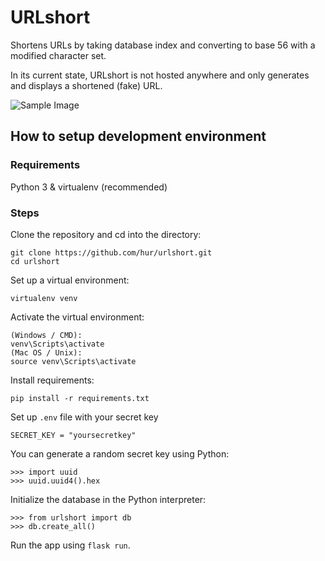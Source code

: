 # URLshort
Shortens URLs by taking database index and converting to base 56 with a modified character set.

In its current state, URLshort is not hosted anywhere and
only generates and displays a shortened (fake) URL.

![Sample Image](https://raw.githubusercontent.com/username/projectname/master/sample_image.png)
## How to setup development environment
### Requirements
Python 3 & virtualenv (recommended)
### Steps
Clone the repository and cd into the directory:
```
git clone https://github.com/hur/urlshort.git
cd urlshort
```
Set up a virtual environment:

`virtualenv venv`

Activate the virtual environment:
```
(Windows / CMD):
venv\Scripts\activate
(Mac OS / Unix):
source venv\Scripts\activate 
```
Install requirements:

`pip install -r requirements.txt`

Set up `.env` file with your secret key

```
SECRET_KEY = "yoursecretkey"
```
You can generate a random secret key using Python:
```
>>> import uuid
>>> uuid.uuid4().hex
```

Initialize the database in the Python interpreter:
```
>>> from urlshort import db
>>> db.create_all()
```
Run the app using `flask run`.